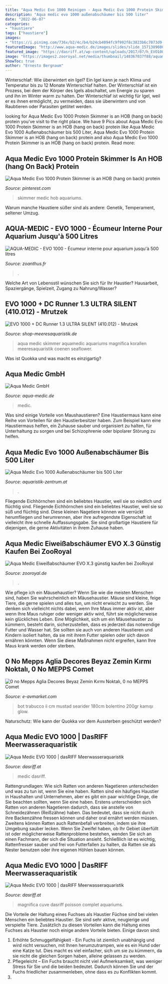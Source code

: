 ```yaml
---
title: "Aqua Medic Evo 1000 Reinigen - Aqua Medic Evo 1000 Protein Skimmer Is An Hob (hang On Back) Protein"
description: "Aqua medic evo 1000 außenabschäumer bis 500 liter"
date: "2022-06-07"
categories:
- "haustiere"
tags: ["haustiere"]
images:
- "https://i.pinimg.com/736x/b2/4c/b4/b24cb4094fc9f992f8c3823b6c7073d9--on-back-hang-on.jpg"
featuredImage: "http://www.aqua-medic.de/images/slides/slide_15713890804_750x450.jpg"
featured_image: "https://dasriff.at/wp-content/uploads/2017/07/h_EVO1000_16111524594-510x789.png"
image: "https://images2.zooroyal.net/media/thumbnail/148367037f88/aquamedic-evo1000-x3-6_285x255.jpg"
ShowToc: true
author: "Ernesto Bergnaum"
---
```



Winterschlaf: Wie überwintert ein Igel?
Ein Igel kann je nach Klima und Temperatur bis zu 12 Monate Winterschlaf halten. Der Winterschlaf ist ein Prozess, bei dem der Körper des Igels abschaltet, um Energie zu sparen und ihn im Winter warm zu halten. Der Winterschlaf ist wichtig für Igel, weil er es ihnen ermöglicht, zu vermeiden, dass sie überwintern und von Raubtieren oder Parasiten getötet werden.

	

		
looking for Aqua Medic Evo 1000 Protein Skimmer is an HOB (hang on back) protein you've visit to the right place. We have 9 Pics about Aqua Medic Evo 1000 Protein Skimmer is an HOB (hang on back) protein like Aqua Medic Evo 1000 Außenabschäumer bis 500 Liter, Aqua Medic Evo 1000 Protein Skimmer is an HOB (hang on back) protein and also Aqua Medic Evo 1000 Protein Skimmer is an HOB (hang on back) protein. Read more:
		
    
## Aqua Medic Evo 1000 Protein Skimmer Is An HOB (hang On Back) Protein

<img loading=lazy src="https://i.pinimg.com/736x/b2/4c/b4/b24cb4094fc9f992f8c3823b6c7073d9--on-back-hang-on.jpg" onerror="this.onerror=null;this.src='https://tse3.mm.bing.net/th?id=OIP.R0cYCeoP2LtSr1gXPnAOZwHaHa&amp;pid=15.1';" alt="Aqua Medic Evo 1000 Protein Skimmer is an HOB (hang on back) protein">

_Source: pinterest.com_

>skimmer medic hob aquariums. 

	

Warum manche Haustiere süßer sind als andere: Genetik, Temperament, seltener Umzug.

    
## AQUA-MEDIC - EVO 1000 - Écumeur Interne Pour Aquarium Jusqu&#039;à 500 Litres

<img loading=lazy src="https://www.zoanthus.fr/19094-large_default/aqua-medic-evo-1000-ecumeur-interne-pour-aquarium-jusqu-a-500-litres.jpg" onerror="this.onerror=null;this.src='https://tse1.mm.bing.net/th?id=OIP.r9D1jFhI7uFFnCuI3bHamAHaJo&amp;pid=15.1';" alt="AQUA-MEDIC - EVO 1000 - Écumeur interne pour aquarium jusqu&#039;à 500 litres">

_Source: zoanthus.fr_

>. 

	

Welche Art von Lebensstil wünschen Sie sich für Ihr Haustier? Hausarbeit, Spaziergänge, Spielzeit, Zugang zu Nahrung/Wasser?

    
## EVO 1000 + DC Runner 1.3 ULTRA SILENT (410.012) - Mrutzek

<img loading=lazy src="https://www.shop-meeresaquaristik.de/images/product_images/popup_images/26804_3.jpg" onerror="this.onerror=null;this.src='https://tse4.mm.bing.net/th?id=OIP._b6jfHI2XYgwOXkkQ2WwAwHaHa&amp;pid=15.1';" alt="EVO 1000 + DC Runner 1.3 ULTRA SILENT (410.012) - Mrutzek">

_Source: shop-meeresaquaristik.de_

>aqua medic skimmer aquamedic aquariums magnifica korallen meeresaquaristik coenen seaflower. 

	

Was ist Quokka und was macht es einzigartig?

    
## Aqua Medic GmbH

<img loading=lazy src="http://www.aqua-medic.de/images/slides/slide_15713890804_750x450.jpg" onerror="this.onerror=null;this.src='https://tse3.mm.bing.net/th?id=OIP.wvsM9yRA4_sSdAfBZx2WfgHaEc&amp;pid=15.1';" alt="Aqua Medic GmbH">

_Source: aqua-medic.de_

>medic. 

	

Was sind einige Vorteile von Maushaustieren?
Eine Haustiermaus kann eine Reihe von Vorteilen für den Haustierbesitzer haben. Zum Beispiel kann eine Haustiermaus helfen, ein Zuhause sauber und organisiert zu halten, für Unterhaltung zu sorgen und bei Schizophrenie oder bipolarer Störung zu helfen.

    
## Aqua Medic Evo 1000 Außenabschäumer Bis 500 Liter

<img loading=lazy src="http://www.aquaristik-zentrum.at/shop/media/images/popup/aquaMedic_evo500_abschaeumer2.jpg" onerror="this.onerror=null;this.src='https://tse1.mm.bing.net/th?id=OIP.XEO99idYZYutYGwPssV2gQHaHa&amp;pid=15.1';" alt="Aqua Medic Evo 1000 Außenabschäumer bis 500 Liter">

_Source: aquaristik-zentrum.at_

>. 

	

Fliegende Eichhörnchen sind ein beliebtes Haustier, weil sie so niedlich und flüchtig sind.
Fliegende Eichhörnchen sind ein beliebtes Haustier, weil sie so süß und flüchtig sind. Diese kleinen Nagetiere können wie verrückt herumfliegen und herumrennen, aber ihre aufregendste Eigenschaft ist vielleicht ihre schnelle Auffassungsgabe. Sie sind großartige Haustiere für diejenigen, die gerne Aktivitäten in ihrem Zuhause haben.

    
## Aqua Medic Eiweißabschäumer EVO X.3 Günstig Kaufen Bei ZooRoyal

<img loading=lazy src="https://images2.zooroyal.net/media/thumbnail/148367037f88/aquamedic-evo1000-x3-6_285x255.jpg" onerror="this.onerror=null;this.src='https://tse3.mm.bing.net/th?id=OIP.4KPmQVN5tuykkP2CcCL85QAAAA&amp;pid=15.1';" alt="Aqua Medic Eiweißabschäumer EVO X.3 günstig kaufen bei ZooRoyal">

_Source: zooroyal.de_

>. 

	

Wie pflege ich ein Mäusehaustier?
Wenn Sie wie die meisten Menschen sind, haben Sie wahrscheinlich ein Mäusehaustier. Mäuse sind kleine, feige Tiere, die gerne spielen und alles tun, um nicht erwischt zu werden. Sie denken sich vielleicht nichts dabei, wenn Ihre Maus immer aktiv ist, aber wenn Ihre Maus ruhiger oder weniger aktiv wird, führt sie möglicherweise kein glückliches Leben.
Eine Möglichkeit, sich um ein Mäusehaustier zu kümmern, besteht darin, sicherzustellen, dass es jederzeit das notwendige Futter und Wasser hat. Sie sollten sie auch von anderen Haustieren und Kindern isoliert halten, da sie mit ihrem Futter spielen oder sich davon ernähren könnten. Wenn Sie diese Maßnahmen nicht ergreifen, kann Ihre Maus krank werden oder sterben.

    
## 0 No Mepps Aglia Decores Beyaz Zemin Kırmı Noktalı, 0 No MEPPS Comet

<img loading=lazy src="https://www.e-avmarket.com/img.php?imgid=3076&amp;w=250&amp;h=250" onerror="this.onerror=null;this.src='https://tse2.mm.bing.net/th?id=OIP.ddsvdndNOgsI4Ck9QqNq3QAAAA&amp;pid=15.1';" alt="0 no Mepps Aglia Decores Beyaz Zemin Kırmı Noktalı, 0 no MEPPS Comet">

_Source: e-avmarket.com_

>bot trabucco ii cm mustad searider 180cm bolentino 200gr kamışı glow. 

	

Naturschutz: Wie kann der Quokka vor dem Aussterben geschützt werden?

    
## Aqua Medic EVO 1000 | DasRIFF Meerwasseraquaristik

<img loading=lazy src="https://dasriff.at/wp-content/uploads/2017/07/h_EVO1000_16111524594-247x296.png" onerror="this.onerror=null;this.src='https://tse3.mm.bing.net/th?id=OIP.5Q5g2FY5fhshjoEaRLTMYAAAAA&amp;pid=15.1';" alt="Aqua Medic EVO 1000 | dasRIFF Meerwasseraquaristik">

_Source: dasriff.at_

>medic dasriff. 

	

Rattengrundlagen: Wie sich Ratten von anderen Nagetieren unterscheiden und was zu tun ist, wenn Sie eine haben.
Ratten sind ein häufiges Haustier in Haushalten und Unternehmen, aber es gibt ein paar wichtige Dinge, die Sie beachten sollten, wenn Sie eine haben. Erstens unterscheiden sich Ratten von anderen Nagetieren dadurch, dass sie anstelle von Schneidezähnen (Reißzähne) haben. Das bedeutet, dass sie nicht durch ihre Backenzähne fressen können und daher oral ernährt werden müssen. Zweitens können Ratten auch Rattenbefall verbreiten, indem sie ihre Umgebung sauber lecken. Wenn Sie Zweifel haben, ob Ihr Gebiet überfüllt ist oder möglicherweise Rattenprobleme bestehen, wenden Sie sich an einen Fachmann, der sich die Situation ansieht. Schließlich ist es wichtig, Rattenfresser sauber und frei von Futterfallen zu halten, da Ratten sie als Nester benutzen oder ihre eigenen Höhlen bauen können.

    
## Aqua Medic EVO 1000 | DasRIFF Meerwasseraquaristik

<img loading=lazy src="https://dasriff.at/wp-content/uploads/2017/07/h_EVO1000_16111524594-510x789.png" onerror="this.onerror=null;this.src='https://tse2.mm.bing.net/th?id=OIP.6wXraSaBmqrPQgozdu1O4wHaLd&amp;pid=15.1';" alt="Aqua Medic EVO 1000 | dasRIFF Meerwasseraquaristik">

_Source: dasriff.at_

>magnifica cuve dasriff poisson complet aquariums. 

	

Die Vorteile der Haltung eines Fuchses als Haustier
Füchse sind bei vielen Menschen ein beliebtes Haustier. Sie sind sehr aktive, neugierige und verspielte Tiere. Zusätzlich zu diesen Vorteilen kann die Haltung eines Fuchses als Haustier noch einige andere Vorteile bieten. Einige davon sind:
1. Erhöhte Schmuggelfähigkeit - Ein Fuchs ist ziemlich unabhängig und wird nicht versuchen, mit Ihnen herumzutrampen, wie es ein Hund oder eine Katze tut. Dies macht es viel einfacher, sich um sie zu kümmern, da sie nicht die gleichen Sorgen haben, alleine gelassen zu werden.
2. Pflegeleicht – Ein Fuchs braucht nicht viel Aufmerksamkeit, was weniger Stress für Sie und die beiden bedeutet. Dadurch können Sie und der Fuchs friedlicher zusammenleben, ohne dass es zu Konflikten kommt.
3.


